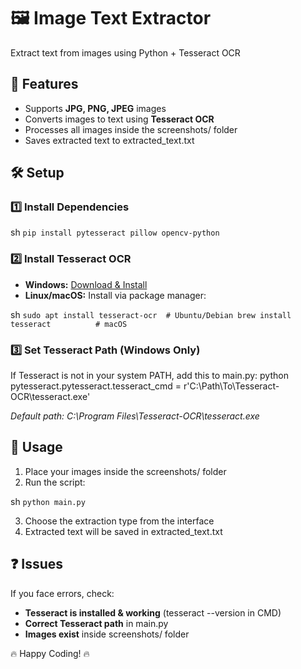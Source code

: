 # 🖼️ Image Text Extractor
Extract text from images using Python + Tesseract OCR

## 🚀 Features
- Supports **JPG, PNG, JPEG** images
- Converts images to text using **Tesseract OCR**
- Processes all images inside the screenshots/ folder
- Saves extracted text to extracted_text.txt

## 🛠️ Setup
### 1️⃣ Install Dependencies
sh
`pip install pytesseract pillow opencv-python`


### 2️⃣ Install Tesseract OCR
- **Windows:** [Download & Install](https://github.com/UB-Mannheim/tesseract/wiki)
- **Linux/macOS:** Install via package manager:
  
sh
  `sudo apt install tesseract-ocr  # Ubuntu/Debian
  brew install tesseract          # macOS`


### 3️⃣ Set Tesseract Path (Windows Only)
If Tesseract is not in your system PATH, add this to main.py:
python
pytesseract.pytesseract.tesseract_cmd = r'C:\Path\To\Tesseract-OCR\tesseract.exe'

_Default path: C:\Program Files\Tesseract-OCR\tesseract.exe_

## 📂 Usage
1. Place your images inside the screenshots/ folder
2. Run the script:
   
sh
   `python main.py`

3. Choose the extraction type from the interface
4. Extracted text will be saved in extracted_text.txt

## ❓ Issues
If you face errors, check:
- **Tesseract is installed & working** (tesseract --version in CMD)
- **Correct Tesseract path** in main.py
- **Images exist** inside screenshots/ folder

🔥 Happy Coding! 🔥
